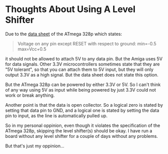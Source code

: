 Thoughts About Using A Level Shifter
====================================

Due to the
[data sheet](http://ww1.microchip.com/downloads/en/DeviceDoc/Atmel-7810-Automotive-Microcontrollers-ATmega328P_Datasheet.pdf)
of the ATmega 328p which states:

> Voltage on any pin except RESET with respect to ground: min=-0.5 max=Vcc+0.5

it should not be allowed to attach 5V to any data pin. But the Amiga uses 5V
for data signals. Other 3.3V microcontrollers sometimes state that they are
"5V tolerant", so that you can attach them to 5V input, but they will only
output 3.3V as a high signal. But the data sheet does not state this option.

But the ATmega 328p can be powered by either 3.3V or 5V. So I can't think of
any way using 5V as input while being powered by just 3.3V could not work or
break anything.

Another point is that the data is open collector. So a logical zero is stated
by setting that data pin to GND, and a logical one is stated by setting the
data pin to input, as the line is automatically pulled up.

So in my personal oppinion, even though it violates the specification of the
ATmega 328p, skipping the level shifter(s) should be okay. I have run a board
without any level shifter for a couple of days without any problems.

But that's just my oppinion...

